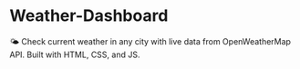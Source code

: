 # Weather-Dashboard
🌤️ Check current weather in any city with live data from OpenWeatherMap API. Built with HTML, CSS, and JS.
